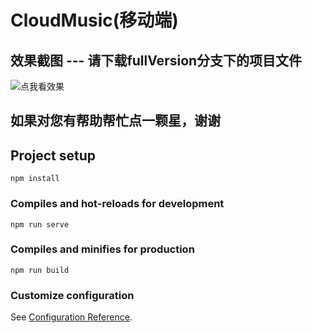 # CloudMusic(移动端)

## 效果截图 --- 请下载fullVersion分支下的项目文件
![点我看效果](https://github.com/CoderWqk/githubImg/blob/master/CloudMusic/CloudMusic.png)

## 如果对您有帮助帮忙点一颗星，谢谢

## Project setup
```
npm install
```

### Compiles and hot-reloads for development
```
npm run serve
```

### Compiles and minifies for production
```
npm run build
```

### Customize configuration
See [Configuration Reference](https://cli.vuejs.org/config/).
